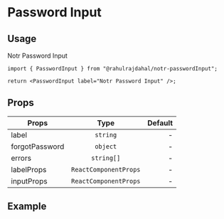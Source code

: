 # Password Input

## Usage

Notr Password Input

```tsx
import { PasswordInput } from "@rahulrajdahal/notr-passwordInput";

return <PasswordInput label="Notr Password Input" />;
```

## Props

| Props          |         Type          | Default |
| -------------- | :-------------------: | ------: |
| label          |       `string`        |       - |
| forgotPassword |       `object`        |       - |
| errors         |      `string[]`       |       - |
| labelProps     | `ReactComponentProps` |       - |
| inputProps     | `ReactComponentProps` |       - |

## Example

<div ref="el" />

<script setup>
import { createElement } from 'react'
import { createRoot } from 'react-dom/client'
import { ref, onMounted } from 'vue'
import PasswordInputContainer from './PasswordInputContainer.tsx'

const el = ref()
onMounted(() => {
  const root = createRoot(el.value)
  root.render(createElement(PasswordInputContainer))
})

</script>
